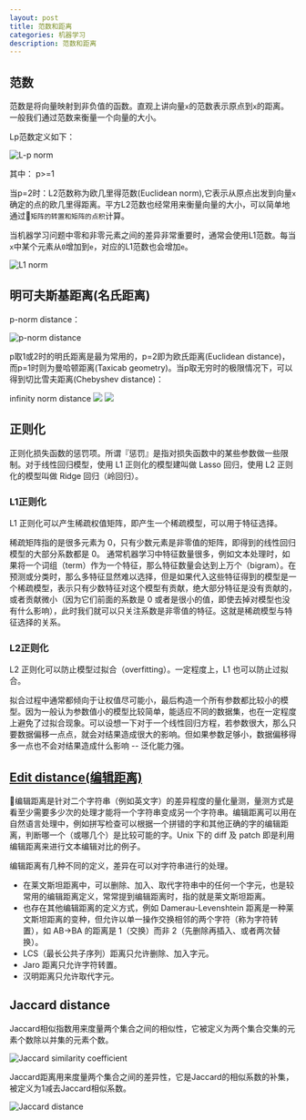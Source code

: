 ```yaml
---
layout: post
title: 范数和距离
categories: 机器学习
description: 范数和距离
---
```


## 范数

范数是将向量映射到非负值的函数。直观上讲向量`x`的范数表示原点到`x`的距离。一般我们通过范数来衡量一个向量的大小。

Lp范数定义如下：

![L-p norm](https://wikimedia.org/api/rest_v1/media/math/render/svg/9f2d83bfa397bdf021046004b9a365079cab6a22)

其中： p>=1

当p=2时：L2范数称为欧几里得范数(Euclidean norm),它表示从原点出发到向量`x`确定的点的欧几里得距离。平方L2范数也经常用来衡量向量的大小，可以简单地通过`矩阵的转置和矩阵的点积`计算。

当机器学习问题中零和非零元素之间的差异非常重要时，通常会使用L1范数。每当`x`中某个元素从`0`增加到`e`，对应的L1范数也会增加`e`。

![L1 norm](https://wikimedia.org/api/rest_v1/media/math/render/svg/6909908a18e848414a32a6310c5c7fed3f18e7b6)

## 明可夫斯基距离(名氏距离)

p-norm distance：

![p-norm distance](https://wikimedia.org/api/rest_v1/media/math/render/svg/14b24f10bce2d1ceac1b92bf045a9d5c552d9bb8)

p取1或2时的明氏距离是最为常用的，p=2即为欧氏距离(Euclidean distance)，而p=1时则为曼哈顿距离(Taxicab geometry)。当p取无穷时的极限情况下，可以得到切比雪夫距离(Chebyshev distance)：

infinity norm distance
![](https://wikimedia.org/api/rest_v1/media/math/render/svg/e1f888a02c22ef38252f7761af834d1882706998)
![](https://wikimedia.org/api/rest_v1/media/math/render/svg/7907acaf88f9ce7974657764586b54090ea99a97)

## 正则化

正则化损失函数的惩罚项。所谓『惩罚』是指对损失函数中的某些参数做一些限制。对于线性回归模型，使用 L1 正则化的模型建叫做 Lasso 回归，使用 L2 正则化的模型叫做 Ridge 回归（岭回归）。

### L1正则化

L1 正则化可以产生稀疏权值矩阵，即产生一个稀疏模型，可以用于特征选择。

稀疏矩阵指的是很多元素为 0，只有少数元素是非零值的矩阵，即得到的线性回归模型的大部分系数都是 0。 通常机器学习中特征数量很多，例如文本处理时，如果将一个词组（term）作为一个特征，那么特征数量会达到上万个（bigram）。在预测或分类时，那么多特征显然难以选择，但是如果代入这些特征得到的模型是一个稀疏模型，表示只有少数特征对这个模型有贡献，绝大部分特征是没有贡献的，或者贡献微小（因为它们前面的系数是 0 或者是很小的值，即使去掉对模型也没有什么影响），此时我们就可以只关注系数是非零值的特征。这就是稀疏模型与特征选择的关系。

### L2正则化

L2 正则化可以防止模型过拟合（overfitting）。一定程度上，L1 也可以防止过拟合。

拟合过程中通常都倾向于让权值尽可能小，最后构造一个所有参数都比较小的模型。因为一般认为参数值小的模型比较简单，能适应不同的数据集，也在一定程度上避免了过拟合现象。可以设想一下对于一个线性回归方程，若参数很大，那么只要数据偏移一点点，就会对结果造成很大的影响。但如果参数足够小，数据偏移得多一点也不会对结果造成什么影响 -- 泛化能力强。

## [Edit distance(编辑距离)](https://zh.wikipedia.org/wiki/編輯距離)

编辑距离是针对二个字符串（例如英文字）的差异程度的量化量测，量测方式是看至少需要多少次的处理才能将一个字符串变成另一个字符串。编辑距离可以用在自然语言处理中，例如拼写检查可以根据一个拼错的字和其他正确的字的编辑距离，判断哪一个（或哪几个）是比较可能的字。Unix 下的 diff 及 patch 即是利用编辑距离来进行文本编辑对比的例子。

编辑距离有几种不同的定义，差异在可以对字符串进行的处理。

* 在莱文斯坦距离中，可以删除、加入、取代字符串中的任何一个字元，也是较常用的编辑距离定义，常常提到编辑距离时，指的就是莱文斯坦距离。
* 也存在其他编辑距离的定义方式，例如 Damerau-Levenshtein 距离是一种莱文斯坦距离的变种，但允许以单一操作交换相邻的两个字符（称为字符转置），如 AB→BA 的距离是 1（交换）而非 2（先删除再插入、或者两次替换）。
* LCS（最长公共子序列）距离只允许删除、加入字元。
* Jaro 距离只允许字符转置。
* 汉明距离只允许取代字元。

## Jaccard distance

Jaccard相似指数用来度量两个集合之间的相似性，它被定义为两个集合交集的元素个数除以并集的元素个数。

![Jaccard similarity coefficient](https://wikimedia.org/api/rest_v1/media/math/render/svg/eaef5aa86949f49e7dc6b9c8c3dd8b233332c9e7)

Jaccard距离用来度量两个集合之间的差异性，它是Jaccard的相似系数的补集，被定义为1减去Jaccard相似系数。

![Jaccard distance](https://wikimedia.org/api/rest_v1/media/math/render/svg/3d17a48a5fb6cea57b076200de6edbccbc1c38f9)